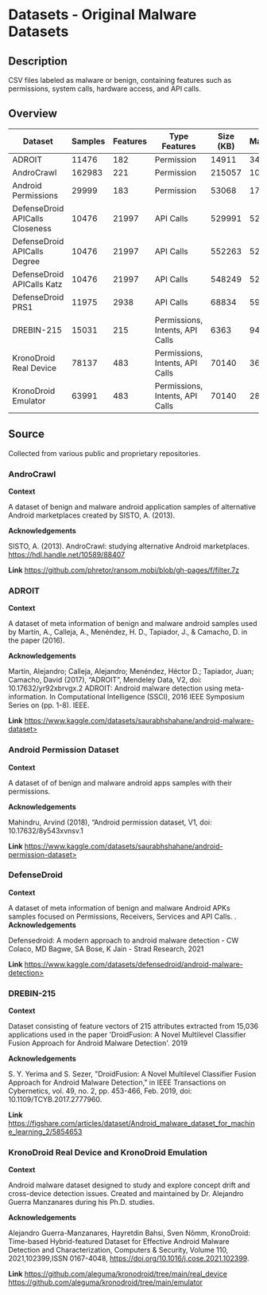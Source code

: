 # Datasets - Original Malware Datasets

## Description

 CSV files labeled as malware or benign, containing features such as permissions, system calls, hardware access, and API calls.

## Overview

| Dataset                         | Samples | Features | Type Features                   | Size (KB) | Malwares | Benigns | SHA-256                                                          |
| ------------------------------- | ------- | -------- | ------------------------------- | --------- | -------- | ------- | ---------------------------------------------------------------- |
| ADROIT                          | 11476   | 182      | Permission                      | 14911     | 3418     | 8058    | cb264931f9be09f5b9c4dca48ee8737b89ab79589c10f71ada546eea244f043d |
| AndroCrawl                      | 162983  | 221      | Permission                      | 215057    | 10170    | 86574   | a46747ec8c68c021478a1a9038c0467a55e00c2625380d4020ddcacfa728a0d5 |
| Android Permissions             | 29999   | 183      | Permission                      | 53068     | 17787    | 9077    | 2ff6fc1cdd95e61a4247c26cf1bdb710d87c4b8d16feb4222607cd74b6d19256 |
| DefenseDroid APICalls Closeness | 10476   | 21997    | API Calls                       | 529991    | 5254     | 5222    | 349fc0ffb2434980e449cf40e96c64e969e8db3d2980272e5d10e844ecdd0a7c |
| DefenseDroid APICalls Degree    | 10476   | 21997    | API Calls                       | 552263    | 5254     | 5222    | 7e6ebc100b708a9846a9cd93f06552c3b21351c773437114650bb059eb70fca3 |
| DefenseDroid APICalls Katz      | 10476   | 21997    | API Calls                       | 548249    | 5254     | 5222    | 5f5a42386cafa2ea6dfdd47e5eefef9758a0591b9ed9301abcfce3ebcf9a72c2 |
| DefenseDroid PRS1               | 11975   | 2938     | API Calls                       | 68834     | 5975     | 11975   | 083bf4f4a088005e63f5ea3cebe25477a85a14a0d84878b47a48f80ab5139ba9 |
| DREBIN-215                      | 15031   | 215      | Permissions, Intents, API Calls | 6363      | 9476     | 15031   | 710f2c11b0cad04c36f56dd16398127feb697fd99e8efa7f75890b792fba3ad5 |
| KronoDroid Real Device          | 78137   | 483      | Permissions, Intents, API Calls | 70140     | 36755    | 78137   | 4ca8c1c706989d9e2946992b29fc2282d391822d3722e67e2e59d2bf1075b0ad |
| KronoDroid Emulator             | 63991   | 483      | Permissions, Intents, API Calls | 70140     | 28745    | 35246   | 629ec901874629227871d177b825359b47370c9debb686a7ad46e64c27993f9f |

## Source

Collected from various public and proprietary repositories.

### AndroCrawl

**Context**

A dataset of benign and malware android application samples of alternative Android marketplaces created by SISTO, A. (2013).

**Acknowledgements**

SISTO, A. (2013). AndroCrawl: studying alternative Android marketplaces. <https://hdl.handle.net/10589/88407>

**Link**
https://github.com/phretor/ransom.mobi/blob/gh-pages/f/filter.7z

### ADROIT

**Context**

A dataset of meta information of benign and malware android samples used by Martín, A., Calleja, A., Menéndez, H. D., Tapiador, J., & Camacho, D. in the paper (2016).

**Acknowledgements**

Martín, Alejandro; Calleja, Alejandro; Menéndez, Héctor D.; Tapiador, Juan; Camacho, David (2017), “ADROIT”, Mendeley Data, V2, doi: 10.17632/yr92xbrvgx.2
ADROIT: Android malware detection using meta-information. In Computational Intelligence (SSCI), 2016 IEEE Symposium Series on (pp. 1-8). IEEE.

**Link**
https://www.kaggle.com/datasets/saurabhshahane/android-malware-dataset>

### Android Permission Dataset
 
**Context**

A dataset of of benign and malware android apps samples with their permissions.

**Acknowledgements**

Mahindru, Arvind (2018), “Android permission dataset, V1, doi: 10.17632/8y543xvnsv.1

**Link**
https://www.kaggle.com/datasets/saurabhshahane/android-permission-dataset>

### DefenseDroid
 
**Context**

A dataset of meta information of benign and malware Android APKs samples focused on Permissions, Receivers, Services and API Calls.
.
**Acknowledgements**

Defensedroid: A modern approach to android malware detection - CW Colaco, MD Bagwe, SA Bose, K Jain - Strad Research, 2021

**Link**
https://www.kaggle.com/datasets/defensedroid/android-malware-detection>

### DREBIN-215

**Context**

Dataset consisting of feature vectors of 215 attributes extracted from 15,036 applications used in the paper 'DroidFusion: A Novel Multilevel Classifier Fusion Approach for Android Malware Detection'. 2019

**Acknowledgements**

S. Y. Yerima and S. Sezer, "DroidFusion: A Novel Multilevel Classifier Fusion Approach for Android Malware Detection," in IEEE Transactions on Cybernetics, vol. 49, no. 2, pp. 453-466, Feb. 2019, doi: 10.1109/TCYB.2017.2777960.

**Link**
https://figshare.com/articles/dataset/Android_malware_dataset_for_machine_learning_2/5854653

### KronoDroid Real Device and KronoDroid Emulation

**Context**

Android malware dataset designed to study and explore concept drift and cross-device detection issues. Created and maintained by Dr. Alejandro Guerra Manzanares during his Ph.D. studies.

**Acknowledgements**

Alejandro Guerra-Manzanares, Hayretdin Bahsi, Sven Nõmm, KronoDroid: Time-based Hybrid-featured Dataset for Effective Android Malware Detection and Characterization, Computers & Security, Volume 110, 2021,102399,ISSN 0167-4048, <https://doi.org/10.1016/j.cose.2021.102399>.

**Link**
 https://github.com/aleguma/kronodroid/tree/main/real_device
 https://github.com/aleguma/kronodroid/tree/main/emulator
